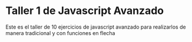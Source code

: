 # Taller 1 de Javascript Avanzado

Este es el taller de 10 ejercicios de javascript avanzado para realizarlos de manera tradicional y con funciones en flecha
